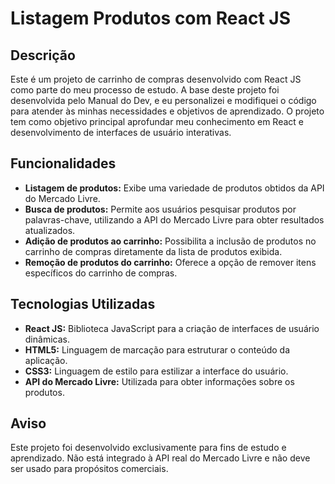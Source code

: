 # Listagem Produtos com React JS

## Descrição
Este é um projeto de carrinho de compras desenvolvido com React JS como parte do meu processo de estudo. A base deste projeto foi desenvolvida pelo Manual do Dev, e eu personalizei e modifiquei o código para atender às minhas necessidades e objetivos de aprendizado. O projeto tem como objetivo principal aprofundar meu conhecimento em React e desenvolvimento de interfaces de usuário interativas.

## Funcionalidades

- **Listagem de produtos:** Exibe uma variedade de produtos obtidos da API do Mercado Livre.
- **Busca de produtos:** Permite aos usuários pesquisar produtos por palavras-chave, utilizando a API do Mercado Livre para obter resultados atualizados.
- **Adição de produtos ao carrinho:** Possibilita a inclusão de produtos no carrinho de compras diretamente da lista de produtos exibida.
- **Remoção de produtos do carrinho:** Oferece a opção de remover itens específicos do carrinho de compras.

## Tecnologias Utilizadas

- **React JS:** Biblioteca JavaScript para a criação de interfaces de usuário dinâmicas.
- **HTML5:** Linguagem de marcação para estruturar o conteúdo da aplicação.
- **CSS3:** Linguagem de estilo para estilizar a interface do usuário.
- **API do Mercado Livre:** Utilizada para obter informações sobre os produtos.

## Aviso

Este projeto foi desenvolvido exclusivamente para fins de estudo e aprendizado. Não está integrado à API real do Mercado Livre e não deve ser usado para propósitos comerciais.
